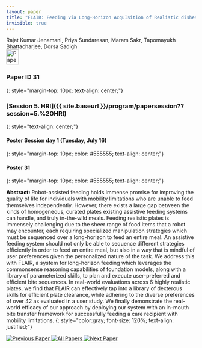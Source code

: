 ```yaml
---
layout: paper
title: "FLAIR: Feeding via Long-Horizon AcquIsition of Realistic dishes"
invisible: true
---
```

<div class="paper-authors">
<div class="paper-author-box">
    <div class="paper-author-name">Rajat Kumar Jenamani, Priya Sundaresan, Maram Sakr, Tapomayukh Bhattacharjee, Dorsa Sadigh</div>
    <div class="paper-author-uni"></div>
</div>

</div><div class="paper-pdf">
<div> <a href="http://www.roboticsproceedings.org/rss19/p31.pdf"><img src="{{ site.baseurl }}/images/paper_link.png" alt="Paper Website" width = "33"  height = "40"/></a> </div>
</div>

### Paper ID 31
{: style="margin-top: 10px; text-align: center;"}

### [Session 5. HRI]({{ site.baseurl }}/program/papersession??session=5.%20HRI)
{: style="text-align: center;"}

#### Poster Session day 1 (Tuesday, July 16)
{: style="margin-top: 10px; color: #555555; text-align: center;"}

#### Poster 31
{: style="margin-top: 10px; color: #555555; text-align: center;"}

<b style="color: black;">Abstract: </b>Robot-assisted feeding holds immense promise for improving the quality of life for individuals with mobility limitations who are unable to feed themselves independently. However, there exists a large gap between the kinds of homogeneous, curated plates existing assistive feeding systems can handle, and truly in-the-wild meals. Feeding realistic plates is immensely challenging due to the sheer range of food items that a robot may encounter, each requiring specialized manipulation strategies which must be sequenced over a long-horizon to feed an entire meal. An assistive feeding system should not only be able to sequence different strategies efficiently in order to feed an entire meal, but also in a way that is mindful of user preferences given the personalized nature of the task. We address this with FLAIR, a system for long-horizon feeding which leverages the commonsense reasoning capabilities of foundation models, along with a library of parameterized skills, to plan and execute user-preferred and efficient bite sequences. In real-world evaluations across 6 highly realistic plates, we find that FLAIR can effectively tap into a library of dexterous skills for efficient plate clearance, while adhering to the diverse preferences of over 42 as evaluated in a user study. We finally demonstrate the real-world efficacy of our approach by deploying our system with an in-mouth bite transfer framework for successfully feeding a care recipient with mobility limitations.
{: style="color:gray; font-size: 120%; text-align: justified;"}


<div class="paper-menu">
<a href="{{ site.baseurl }}/program/papers/030/"> <img src="{{ site.baseurl }}/images/previous_paper_icon.png" alt="Previous Paper" title="Previous Paper"/> </a>
<a href="{{ site.baseurl }}/program/papers"><img src="{{ site.baseurl }}/images/overview_icon.png" alt="All Papers" title="All Papers"/> </a>
<a href="{{ site.baseurl }}/program/papers/032/"> <img src="{{ site.baseurl }}/images/next_paper_icon.png" alt="Next Paper" title="Next Paper"/> </a>

</div>

